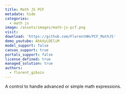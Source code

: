 ```yaml
---
title: Math JS PCF
metadate: hide
categories:
  - math js
image: /assets/images/math-js-pcf.png
visit: 
download: 'https://github.com/FlorentHH/PCF_MathJS'
demo_youtube: AbkXyLDEliM
model_support: false
canvas_support: true
portals_support: false
license_defined: true
managed_solution: true
authors:
  - florent_giboin
---
```

A control to handle advanced or simple math expressions.
